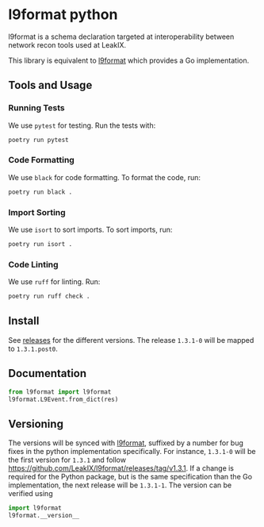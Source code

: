 l9format python
===================

l9format is a schema declaration targeted at interoperability between network
recon tools used at LeakIX.

This library is equivalent to [l9format](https://github.com/leakix/l9format)
which provides a Go implementation.

## Tools and Usage

### Running Tests

We use `pytest` for testing. Run the tests with:

```bash
poetry run pytest
```

### Code Formatting

We use `black` for code formatting. To format the code, run:

```bash
poetry run black .
```

### Import Sorting

We use `isort` to sort imports. To sort imports, run:

```bash
poetry run isort .
```

### Code Linting

We use `ruff` for linting. Run:

```bash
poetry run ruff check .
```

## Install

See [releases](https://github.com/LeakIX/l9format-python/releases/) for the
different versions.
The release `1.3.1-0` will be mapped to `1.3.1.post0`.

## Documentation

```python
from l9format import l9format
l9format.L9Event.from_dict(res)
```

## Versioning

The versions will be synced with [l9format](https://github.com/leakix/l9format),
suffixed by a number for bug fixes in the python implementation specifically.
For instance, `1.3.1-0` will be the first version for `1.3.1` and follow
https://github.com/LeakIX/l9format/releases/tag/v1.3.1. If a change is required
for the Python package, but is the same specification than the Go
implementation, the next release will be `1.3.1-1`.
The version can be verified using

```python
import l9format
l9format.__version__
```
